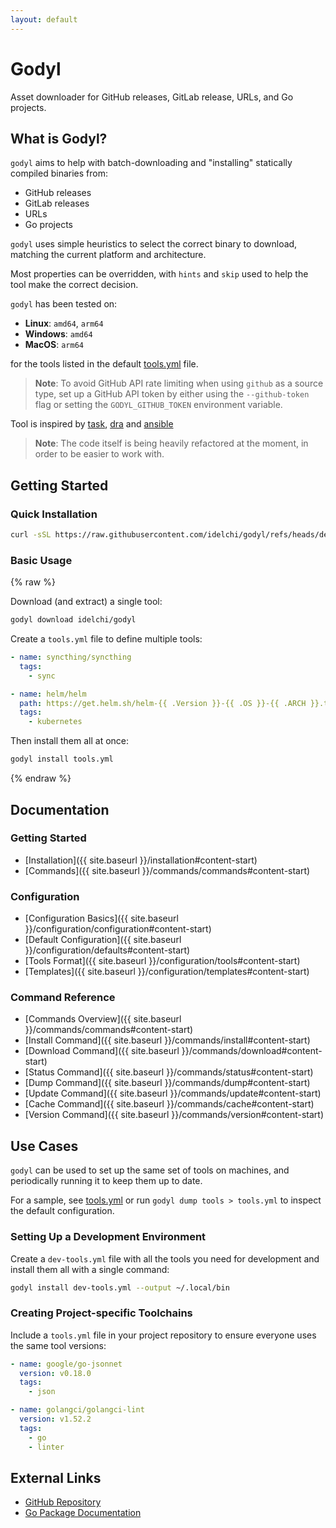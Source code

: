 ```yaml
---
layout: default
---
```


# Godyl

Asset downloader for GitHub releases, GitLab release, URLs, and Go projects.

## What is Godyl?

`godyl` aims to help with batch-downloading and "installing" statically compiled binaries from:

- GitHub releases
- GitLab releases
- URLs
- Go projects

`godyl` uses simple heuristics to select the correct binary to download, matching the current platform and architecture.

Most properties can be overridden, with `hints` and `skip` used to help the tool make the correct decision.

`godyl` has been tested on:

- **Linux**: `amd64`, `arm64`
- **Windows**: `amd64`
- **MacOS**: `arm64`

for the tools listed in the default [tools.yml](https://github.com/idelchi/godyl/blob/main/tools.yml) file.

> **Note**: To avoid GitHub API rate limiting when using `github` as a source type, set up a GitHub API token by either using the `--github-token` flag or setting the `GODYL_GITHUB_TOKEN` environment variable.

Tool is inspired by [task](https://github.com/go-task/task), [dra](https://github.com/devmatteini/dra) and [ansible](https://github.com/ansible/ansible)

> **Note**: The code itself is being heavily refactored at the moment, in order to be easier to work with.

## Getting Started

### Quick Installation

```sh
curl -sSL https://raw.githubusercontent.com/idelchi/godyl/refs/heads/dev/install.sh | sh -s -- -d ~/.local/bin
```

### Basic Usage

{% raw  %}

Download (and extract) a single tool:

```sh
godyl download idelchi/godyl
```

Create a `tools.yml` file to define multiple tools:

```yaml
- name: syncthing/syncthing
  tags:
    - sync

- name: helm/helm
  path: https://get.helm.sh/helm-{{ .Version }}-{{ .OS }}-{{ .ARCH }}.tar.gz
  tags:
    - kubernetes
```

Then install them all at once:

```sh
godyl install tools.yml
```

{% endraw %}

## Documentation

### Getting Started

- [Installation]({{ site.baseurl }}/installation#content-start)
- [Commands]({{ site.baseurl }}/commands/commands#content-start)

### Configuration

- [Configuration Basics]({{ site.baseurl }}/configuration/configuration#content-start)
- [Default Configuration]({{ site.baseurl }}/configuration/defaults#content-start)
- [Tools Format]({{ site.baseurl }}/configuration/tools#content-start)
- [Templates]({{ site.baseurl }}/configuration/templates#content-start)

### Command Reference

- [Commands Overview]({{ site.baseurl }}/commands/commands#content-start)
- [Install Command]({{ site.baseurl }}/commands/install#content-start)
- [Download Command]({{ site.baseurl }}/commands/download#content-start)
- [Status Command]({{ site.baseurl }}/commands/status#content-start)
- [Dump Command]({{ site.baseurl }}/commands/dump#content-start)
- [Update Command]({{ site.baseurl }}/commands/update#content-start)
- [Cache Command]({{ site.baseurl }}/commands/cache#content-start)
- [Version Command]({{ site.baseurl }}/commands/version#content-start)

## Use Cases

`godyl` can be used to set up the same set of tools on machines, and periodically running it to keep them up to date.

For a sample, see [tools.yml](https://github.com/idelchi/godyl/blob/main/tools.yml) or run `godyl dump tools > tools.yml` to inspect the default configuration.

### Setting Up a Development Environment

Create a `dev-tools.yml` file with all the tools you need for development and install them all with a single command:

```sh
godyl install dev-tools.yml --output ~/.local/bin
```

### Creating Project-specific Toolchains

Include a `tools.yml` file in your project repository to ensure everyone uses the same tool versions:

```yaml
- name: google/go-jsonnet
  version: v0.18.0
  tags:
    - json

- name: golangci/golangci-lint
  version: v1.52.2
  tags:
    - go
    - linter
```

## External Links

- [GitHub Repository](https://github.com/idelchi/godyl)
- [Go Package Documentation](https://pkg.go.dev/github.com/idelchi/godyl)
